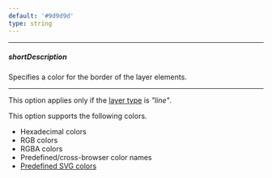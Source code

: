 ```yaml
---
default: '#9d9d9d'
type: string
---
```

---
##### shortDescription
Specifies a color for the border of the layer elements.

---
This option applies only if the [layer type](/api-reference/20%20Data%20Visualization%20Widgets/70%20dxVectorMap/1%20Configuration/layers/type.md '/Documentation/ApiReference/Data_Visualization_Widgets/dxVectorMap/Configuration/layers/#type') is *"line"*.

This option supports the following colors.

* Hexadecimal colors
* RGB colors
* RGBA colors
* Predefined/cross-browser color names
* [Predefined SVG colors](https://www.w3.org/TR/SVG/types.html#ColorKeywords)
